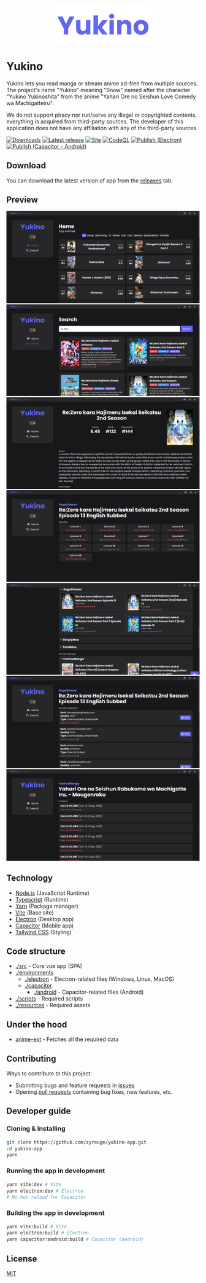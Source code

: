 <p align="center">
    <img src="./resources/large.png" width="50%">
</p>

# Yukino

Yukino lets you read manga or stream anime ad-free from multiple sources. The project's name "Yukino" meaning "Snow" named after the character "Yukino Yukinoshita" from the anime "Yahari Ore no Seishun Love Comedy wa Machigatteiru".

We do not support piracy nor run/serve any illegal or copyrighted contents, everything is acquired from third-party sources. The developer of this application does not have any affiliation with any of the third-party sources.

[![Downloads](https://img.shields.io/github/downloads/zyrouge/yukino-app/total.svg)](https://GitHub.com/zyrouge/yukino-app/releases/) [![Latest release](https://img.shields.io/github/release/zyrouge/yukino-app.svg)](https://GitHub.com/zyrouge/yukino-app/releases/) [![Site](https://github.com/zyrouge/yukino-app/actions/workflows/Deploy.yml/badge.svg)](https://github.com/zyrouge/yukino-app/actions/workflows/Deploy.yml) [![CodeQL](https://github.com/zyrouge/yukino-app/actions/workflows/codeql-analysis.yml/badge.svg)](https://github.com/zyrouge/yukino-app/actions/workflows/codeql-analysis.yml) [![Publish (Electron)](<https://github.com/zyrouge/yukino-app/actions/workflows/Publish%20(Electron).yml/badge.svg>)](<https://github.com/zyrouge/yukino-app/actions/workflows/Publish%20(Electron).yml>) [![Publish (Capacitor - Android)](<https://github.com/zyrouge/yukino-app/actions/workflows/Publish%20(Capacitor%20-%20Android).yml/badge.svg>)](<https://github.com/zyrouge/yukino-app/actions/workflows/Publish%20(Capacitor%20-%20Android).yml>)

## Download

You can download the latest version of app from the [releases](https://github.com/zyrouge/yukino-app/releases) tab.

## Preview

![Home](./screenshots/home.png)
![Search](./screenshots/search.png)
![Anime](./screenshots/anime.png)
![Episodes](./screenshots/episodes.png)
![Sources](./screenshots/sources.png)
![Player](./screenshots/player.png)
![Manga](./screenshots/manga.png)

## Technology

-   [Node.js](https://nodejs.org) (JavaScript Runtime)
-   [Typescript](https://www.typescriptlang.org/) (Runtime)
-   [Yarn](https://yarnpkg.com/) (Package manager)
-   [Vite](https://vitejs.dev) (Base site)
-   [Electron](https://electronjs.org) (Desktop app)
-   [Capacitor](https://capacitorjs.com) (Mobile app)
-   [Tailwind CSS](https://tailwindcss.com/) (Styling)

## Code structure

-   [./src](./src) - Core vue app (SPA)
-   [./environments](./environments)
    -   [./electron](./environments/electron) - Electron-related files (Windows, Linux, MacOS)
    -   [./capacitor](./environments/capacitor)
        -   [./android](./environments/capacitor/android) - Capacitor-related files (Android)
-   [./scripts](./scripts) - Required scripts
-   [./resources](./resources) - Required assets

## Under the hood

-   [anime-ext](https://zyrouge.github.io/anime-ext) - Fetches all the required data

## Contributing

Ways to contribute to this project:

-   Submitting bugs and feature requests in [issues](https://github.com/zyrouge/yukino-app/issues)
-   Opening [pull requests](https://github.com/zyrouge/yukino-app/pulls) containing bug fixes, new features, etc.

## Developer guide

### Cloning & Installing

```bash
git clone https://github.com/zyrouge/yukino-app.git
cd yukino-app
yarn
```

### Running the app in development

```bash
yarn vite:dev # Vite
yarn electron:dev # Electron
# No hot reload for Capacitor
```

### Building the app in development

```bash
yarn vite:build # Vite
yarn electron:build # Electron
yarn capacitor:android:build # Capacitor (android)
```

## License

[MIT](./LICENSE)

